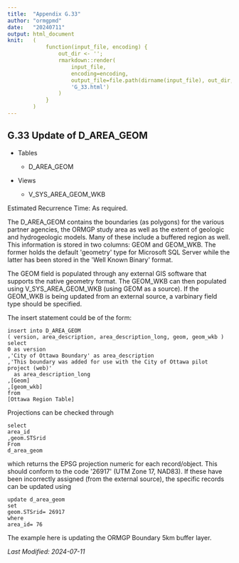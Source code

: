 ```yaml
---
title:  "Appendix G.33"
author: "ormgpmd"
date:   "20240711"
output: html_document
knit:   (
            function(input_file, encoding) {
                out_dir <- '';
                rmarkdown::render(
                    input_file,
                    encoding=encoding,
                    output_file=file.path(dirname(input_file), out_dir,
                    'G_33.html')
                )
            }
        )
---
```


## G.33 Update of D_AREA_GEOM

* Tables 
    + D_AREA_GEOM

* Views
    + V_SYS_AREA_GEOM_WKB

Estimated Recurrence Time: As required.

The D_AREA_GEOM contains the boundaries (as polygons) for the various partner
agencies, the ORMGP study area as well as the extent of geologic and
hydrogeologic models.  Many of these include a buffered region as well.  This
information is stored in two columns: GEOM and GEOM_WKB.  The former holds the
default 'geometry' type for Microsoft SQL Server while the latter has been
stored in the 'Well Known Binary' format. 

The GEOM field is populated through any external GIS software that supports
the native geometry format.  The GEOM_WKB can then populated using
V_SYS_AREA_GEOM_WKB (using GEOM as a source).  If the GEOM_WKB is being
updated from an external source, a varbinary field type should be specified.

The insert statement could be of the form:

    insert into D_AREA_GEOM
    ( version, area_description, area_description_long, geom, geom_wkb )
    select
    0 as version
    ,'City of Ottawa Boundary' as area_description
    ,'This boundary was added for use with the City of Ottawa pilot project (web)' 
      as area_description_long
    ,[Geom]
    ,[geom_wkb]
    from 
    [Ottawa Region Table]

Projections can be checked through

    select
    area_id
    ,geom.STSrid
    From
    d_area_geom

which returns the EPSG projection numeric for each record/object.  This should
conform to the code '26917' (UTM Zone 17, NAD83).  If these have been
incorrectly assigned (from the external source), the specific records can be
updated using

    update d_area_geom
    set
    geom.STSrid= 26917
    where
    area_id= 76

The example here is updating the ORMGP Boundary 5km buffer layer.

*Last Modified: 2024-07-11*
